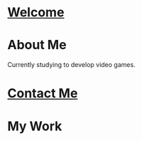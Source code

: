 # [Welcome](github.com/equintero032)

# About Me
Currently studying to develop video games.

# [Contact Me](equintero21@student.alamo.edu)

# My Work
